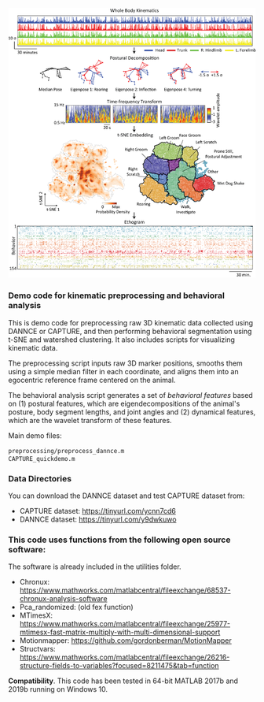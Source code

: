 ![Image](./Common/demo_figure.png)


### Demo code for kinematic preprocessing and behavioral analysis
This is demo code for preprocessing raw 3D kinematic data collected using DANNCE or CAPTURE, and then performing behavioral segmentation using t-SNE and watershed clustering. It also includes scripts for visualizing kinematic data. 

The preprocessing script inputs raw 3D marker positions, smooths them using a simple median filter in each coordinate, and aligns them into an egocentric reference frame centered on the animal.

The behavioral analysis script generates a set of *behavioral features* based on (1) postural features, which are eigendecompositions of the animal's posture, body segment lengths, and joint angles and (2) dynamical features, which are the wavelet transform of these features.


Main demo files:
```
preprocessing/preprocess_dannce.m
CAPTURE_quickdemo.m
```

### Data Directories
You can download the DANNCE dataset and test CAPTURE dataset from:
- CAPTURE dataset: https://tinyurl.com/ycnn7cd6
- DANNCE dataset: https://tinyurl.com/y9dwkuwo

### This code uses functions from the following open source software:
The software is already included in the utilities folder. 
- Chronux: https://www.mathworks.com/matlabcentral/fileexchange/68537-chronux-analysis-software
- Pca_randomized: (old fex function)
- MTimesX: https://www.mathworks.com/matlabcentral/fileexchange/25977-mtimesx-fast-matrix-multiply-with-multi-dimensional-support
- Motionmapper: https://github.com/gordonberman/MotionMapper
- Structvars: https://www.mathworks.com/matlabcentral/fileexchange/26216-structure-fields-to-variables?focused=8211475&tab=function

**Compatibility**.
This code has been tested in 64-bit MATLAB 2017b and 2019b running on Windows 10.
